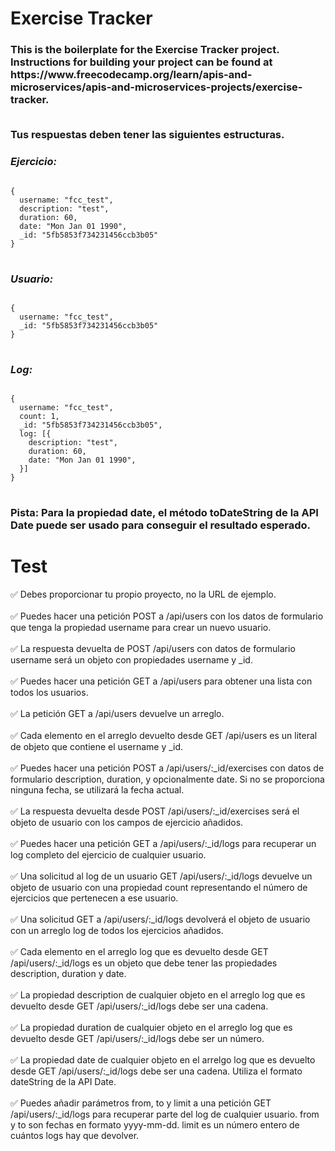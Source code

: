 # Exercise Tracker

<h3>This is the boilerplate for the Exercise Tracker project. Instructions for building your project can be found at https://www.freecodecamp.org/learn/apis-and-microservices/apis-and-microservices-projects/exercise-tracker.<br><br>

Tus respuestas deben tener las siguientes estructuras.</h3>

<h3><i>Ejercicio:</i></h3>
<pre>
<code>
{
  username: "fcc_test",
  description: "test",
  duration: 60,
  date: "Mon Jan 01 1990",
  _id: "5fb5853f734231456ccb3b05"
}
</code>
</pre>

<h3><i>Usuario:</i></h3>
<pre>
<code>
{
  username: "fcc_test",
  _id: "5fb5853f734231456ccb3b05"
}
</code>
</pre>

<h3><i>Log:</i></h3>
<pre>
<code>
{
  username: "fcc_test",
  count: 1,
  _id: "5fb5853f734231456ccb3b05",
  log: [{
    description: "test",
    duration: 60,
    date: "Mon Jan 01 1990",
  }]
}
</code>
</pre>

<h3>Pista: Para la propiedad date, el método toDateString de la API Date puede ser usado para conseguir el resultado esperado.</h3>

#

# Test

✅ Debes proporcionar tu propio proyecto, no la URL de ejemplo.<br><br>
✅ Puedes hacer una petición POST a /api/users con los datos de formulario que tenga la propiedad username para crear un nuevo usuario.<br><br>
✅ La respuesta devuelta de POST /api/users con datos de formulario username será un objeto con propiedades username y _id.<br><br>
✅ Puedes hacer una petición GET a /api/users para obtener una lista con todos los usuarios.<br><br>
✅ La petición GET a /api/users devuelve un arreglo.<br><br>
✅ Cada elemento en el arreglo devuelto desde GET /api/users es un literal de objeto que contiene el username y _id.<br><br>
✅ Puedes hacer una petición POST a /api/users/:_id/exercises con datos de formulario description, duration, y opcionalmente date. Si no se proporciona ninguna fecha, se utilizará la fecha actual.<br><br>
✅ La respuesta devuelta desde POST /api/users/:_id/exercises será el objeto de usuario con los campos de ejercicio añadidos.<br><br>
✅ Puedes hacer una petición GET a /api/users/:_id/logs para recuperar un log completo del ejercicio de cualquier usuario.<br><br>
✅ Una solicitud al log de un usuario GET /api/users/:_id/logs devuelve un objeto de usuario con una propiedad count representando el número de ejercicios que pertenecen a ese usuario.<br><br>
✅ Una solicitud GET a /api/users/:_id/logs devolverá el objeto de usuario con un arreglo log de todos los ejercicios añadidos.<br><br>
✅ Cada elemento en el arreglo log que es devuelto desde GET /api/users/:_id/logs es un objeto que debe tener las propiedades description, duration y date.<br><br>
✅ La propiedad description de cualquier objeto en el arreglo log que es devuelto desde GET /api/users/:_id/logs debe ser una cadena.<br><br>
✅ La propiedad duration de cualquier objeto en el arreglo log que es devuelto desde GET /api/users/:_id/logs debe ser un número.<br><br>
✅ La propiedad date de cualquier objeto en el arrelgo log que es devuelto desde GET /api/users/:_id/logs debe ser una cadena. Utiliza el formato dateString de la API Date.<br><br>
✅ Puedes añadir parámetros from, to y limit a una petición GET /api/users/:_id/logs para recuperar parte del log de cualquier usuario. from y to son fechas en formato yyyy-mm-dd. limit es un número entero de cuántos logs hay que devolver.<br><br>
